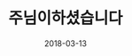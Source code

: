 ---
layout: post
title:  "주님이하셨습니다"
date:   2018-03-13
categories: work
sub-cat: self-initiated
bg-color-1:	fff
bg-color-2: fff
img:
    - /img/donebylord/01.jpg
    - /img/donebylord/02.jpg
    - /img/donebylord/03.jpg
    - /img/donebylord/04.jpg
collab:
    - "styling. Shall We Dance"
    - "photography. Bokyung Song"
txt:
---